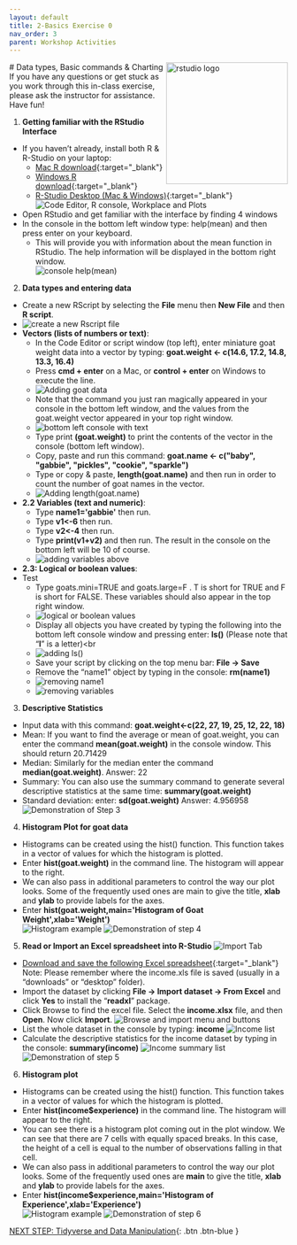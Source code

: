 ```yaml
---
layout: default
title: 2-Basics Exercise 0
nav_order: 3
parent: Workshop Activities
---
```

<img src="images/rstudio-22.png" style="float:right;width:220px;" alt="rstudio logo"> 
# Data types, Basic commands & Charting
If you have any questions or get stuck as you work through this in-class exercise, please ask the instructor for assistance.  Have fun!

1. **Getting familiar with the RStudio Interface**
- If you haven’t already, install both R & R-Studio on your laptop: 
    - [Mac R download](https://cran.r-project.org/bin/macosx/){:target="_blank"}
    - [Windows R download](https://cran.r-project.org/bin/windows/base/){:target="_blank"}
    - [R-Studio Desktop (Mac & Windows)](https://www.rstudio.com/products/rstudio/download/){:target="_blank"}
  ![Code Editor, R console, Workplace and Plots](images/rstudio-01.png)
- Open RStudio and get familiar with the interface by finding 4 windows
- In the console in the bottom left window type: help(mean) and then press enter on your keyboard. 
    - This will provide you with information about the mean function in RStudio. The help information will be displayed in the bottom right window.<br>
![console help(mean)](images/rstudio-02.gif)
2. **Data types and entering data**
- Create a new RScript by selecting the **File** menu then **New File** and then **R script**.
- ![create a new Rscript file](images/rstudio-03.gif)
- **Vectors (lists of numbers or text)**: 
    - In the Code Editor or script window (top left), enter miniature goat weight data into a vector by typing: **goat.weight <- c(14.6, 17.2, 14.8, 13.3, 16.4)**
    - Press **cmd + enter** on a Mac, or **control + enter** on Windows to execute the line.
    - ![Adding goat data](images/rstudio-04.gif)
    -  Note that the command you just ran magically appeared in your console in the bottom left window, and the values from the goat.weight vector appeared in your top right window.<br>
    -  ![bottom left console with text](images/rstudio-05.png)
    -  Type print **(goat.weight)** to print the contents of the vector in the console (bottom left window).
    -  Copy, paste and run this command: **goat.name <- c("baby", "gabbie", "pickles", "cookie", "sparkle")**
    -  Type or copy & paste, **length(goat.name)** and then run in order to count the number of goat names in the vector.<br>
    -  ![Adding length(goat.name)](images/rstudio-06.gif)<br>
- **2.2 Variables (text and numeric)**: 
    -  Type **name1='gabbie'** then run.
    -  Type **v1<-6** then run.
    -  Type **v2<-4** then run.
    -  Type **print(v1+v2)** and then run. The result in the console on the bottom left will be 10 of course.<br>
    -  ![adding variables above](images/rstudio-07.gif)<br>
- **2.3: Logical or boolean values**: 
- Test
    - Type goats.mini=TRUE and goats.large=F . T is short for TRUE and F is short for FALSE. These variables should also appear in the top right window.<br>
    - ![logical or boolean values](images/rstudio-08.gif)<br>
    - Display all objects you have created by typing the following into the bottom left console window and pressing enter: **ls()** (Please note that “**l**” is a letter)<br
    - ![adding ls()](images/rstudio-09.gif)<br>
    - Save your script by clicking on the top menu bar: **File -> Save**
    - Remove the “name1” object by typing in the console: **rm(name1)**<br>
    - ![removing name1](images/rstudio-10.gif)<br>
    - ![removing variables](images/rstudio-11.gif)<br>

3. **Descriptive Statistics**
- Input data with this command: **goat.weight<-c(22, 27, 19, 25, 12, 22, 18)**
- Mean: If you want to find the average or mean of goat.weight, you can enter the command **mean(goat.weight)** in the console window. This should return 20.71429
- Median: Similarly for the median enter the command **median(goat.weight)**. Answer: 22
- Summary: You can also use the summary command to generate several descriptive statistics at the same time: **summary(goat.weight)** 
- Standard deviation: enter: **sd(goat.weight)**  Answer: 4.956958
![Demonstration of Step 3](images/rstudio-12.gif)
4. **Histogram Plot for goat data**
- Histograms can be created using the hist() function. This function takes in a vector of values for which the histogram is plotted.
- Enter **hist(goat.weight)** in the command line. The histogram will appear to the right.
- We can also pass in additional parameters to control the way our plot looks. Some of the frequently used ones are main to give the title, **xlab** and **ylab** to provide labels for the axes. 
- Enter **hist(goat.weight,main='Histogram of Goat Weight',xlab='Weight')**<br>
![Histogram example](images/rstudio-13.png)
![Demonstration of step 4](images/rstudio-14.gif)

5. **Read or Import an Excel spreadsheet into R-Studio** 
![Import Tab](images/rstudio-15.png)
- [Download and save the following Excel spreadsheet](https://bit.ly/dsc-rstudio-excel-1){:target="_blank"}<br>
Note: Please remember where the income.xls file is saved (usually in a “downloads” or “desktop” folder).
- Import the dataset by clicking **File -> Import dataset -> From Excel** and click **Yes** to install the “**readxl**” package.
- Click Browse to find the excel file. Select the **income.xlsx** file, and then **Open**. Now click **Import**.
![Browse and import menu and buttons](images/rstudio-16.png)
- List the whole dataset in the console by typing: **income** 
![Income list](images/rstudio-17.png)
- Calculate the descriptive statistics for the income dataset by typing in the console: **summary(income)**
![Income summary list](images/rstudio-18.png)
![Demonstration of step 5](images/rstudio-19.gif)
6. **Histogram plot**
- Histograms can be created using the hist() function. This function takes in a vector of values for which the histogram is plotted.
- Enter **hist(income$experience)** in the command line. The histogram will appear to the right.
- You can see there is a histogram plot coming out in the plot window. We can see that there are 7 cells with equally spaced breaks. In this case, the height of a cell is equal to the number of observations falling in that cell.
- We can also pass in additional parameters to control the way our plot looks. Some of the frequently used ones are **main** to give the title, **xlab** and **ylab** to provide labels for the axes. 
- Enter **hist(income$experience,main='Histogram of Experience',xlab='Experience')**<br>
![Histogram example](images/rstudio-20.png)
![Demonstration of step 6](images/rstudio-21.gif)

[NEXT STEP: Tidyverse and Data Manipulation](tidyverse-data.html){: .btn .btn-blue }

